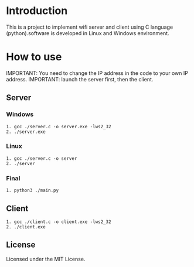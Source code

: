 # Introduction

This is a project to implement wifi server and client using C language (python).software is developed in Linux and Windows environment.

# How to use

IMPORTANT: You need to change the IP address in the code to your own IP address.
IMPORTANT: launch the server first, then the client.

## Server

### Windows

```
1. gcc ./server.c -o server.exe -lws2_32
2. ./server.exe
```

### Linux

```
1. gcc ./server.c -o server
2. ./server
```

### Final

```
1. python3 ./main.py
```

## Client

```
1. gcc ./client.c -o client.exe -lws2_32
2. ./client.exe
```



## License

Licensed under the MIT License.
